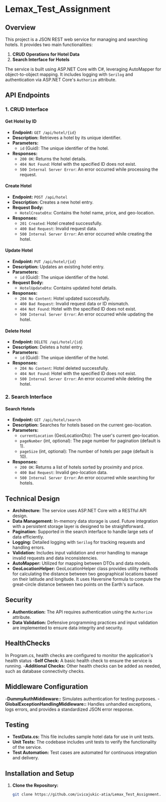 # Lemax_Test_Assignment


## Overview

This project is a JSON REST web service for managing and searching hotels. It provides two main functionalities:

1. **CRUD Operations for Hotel Data**
2. **Search Interface for Hotels**

The service is built using ASP.NET Core with C#, leveraging AutoMapper for object-to-object mapping. It includes logging with `Serilog` and authentication via ASP.NET Core's `Authorize` attribute.

## API Endpoints

### 1. CRUD Interface

#### Get Hotel by ID

- **Endpoint:** `GET /api/hotel/{id}`
- **Description:** Retrieves a hotel by its unique identifier.
- **Parameters:** 
  - `id` (Guid): The unique identifier of the hotel.
- **Responses:**
  - `200 OK`: Returns the hotel details.
  - `404 Not Found`: Hotel with the specified ID does not exist.
  - `500 Internal Server Error`: An error occurred while processing the request.

#### Create Hotel

- **Endpoint:** `POST /api/hotel`
- **Description:** Creates a new hotel entry.
- **Request Body:**
  - `HotelCreateDto`: Contains the hotel name, price, and geo-location.
- **Responses:**
  - `201 Created`: Hotel created successfully.
  - `400 Bad Request`: Invalid request data.
  - `500 Internal Server Error`: An error occurred while creating the hotel.

#### Update Hotel

- **Endpoint:** `PUT /api/hotel/{id}`
- **Description:** Updates an existing hotel entry.
- **Parameters:**
  - `id` (Guid): The unique identifier of the hotel.
- **Request Body:**
  - `HotelUpdateDto`: Contains updated hotel details.
- **Responses:**
  - `204 No Content`: Hotel updated successfully.
  - `400 Bad Request`: Invalid request data or ID mismatch.
  - `404 Not Found`: Hotel with the specified ID does not exist.
  - `500 Internal Server Error`: An error occurred while updating the hotel.

#### Delete Hotel

- **Endpoint:** `DELETE /api/hotel/{id}`
- **Description:** Deletes a hotel entry.
- **Parameters:**
  - `id` (Guid): The unique identifier of the hotel.
- **Responses:**
  - `204 No Content`: Hotel deleted successfully.
  - `404 Not Found`: Hotel with the specified ID does not exist.
  - `500 Internal Server Error`: An error occurred while deleting the hotel.

### 2. Search Interface

#### Search Hotels

- **Endpoint:** `GET /api/hotel/search`
- **Description:** Searches for hotels based on the current geo-location.
- **Parameters:**
  - `currentLocation` (GeoLocationDto): The user's current geo-location.
  - `pageNumber` (int, optional): The page number for pagination (default is 1).
  - `pageSize` (int, optional): The number of hotels per page (default is 10).
- **Responses:**
  - `200 OK`: Returns a list of hotels sorted by proximity and price.
  - `400 Bad Request`: Invalid geo-location data.
  - `500 Internal Server Error`: An error occurred while searching for hotels.

## Technical Design

- **Architecture:** The service uses ASP.NET Core with a RESTful API design.
- **Data Management:** In-memory data storage is used. Future integration with a persistent storage layer is designed to be straightforward.
- **Pagination:** Supported in the search interface to handle large sets of data efficiently.
- **Logging:** Detailed logging with `Serilog` for tracking requests and handling errors.
- **Validation:** Includes input validation and error handling to manage invalid requests and data inconsistencies.
- **AutoMapper:** Utilized for mapping between DTOs and data models.
- **GeoLocationHelper:** GeoLocationHelper class provides utility methods for calculating the distance between two geographical locations based on their latitude and longitude. It uses  Haversine formula to compute the great-circle distance between two points on the Earth's surface.

## Security

- **Authentication:** The API requires authentication using the `Authorize` attribute.
- **Data Validation:** Defensive programming practices and input validation are implemented to ensure data integrity and security.

## HealthChecks

In Program.cs, health checks are configured to monitor the application's health status
-**Self Check:** A basic health check to ensure the service is running.
-**Additional Checks:** Other health checks can be added as needed, such as database connectivity checks.

## Middleware Configuration
-**DummyAuthMiddleware::** Simulates authentication for testing purposes.
-**GlobalExceptionHandlingMiddleware::** Handles unhandled exceptions, logs errors, and provides a standardized JSON error response.

## Testing
- **TestData.cs:**  This file includes sample hotel data for use in unit tests.
- **Unit Tests:** The codebase includes unit tests to verify the functionality of the service.
- **Test Automation:** Test cases are automated for continuous integration and delivery.


## Installation and Setup

1. **Clone the Repository:**
   ```bash
   git clone https://github.com/ivicajukic-atia/Lemax_Test_Assignment.git
